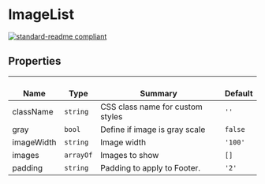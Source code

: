 # ImageList
  [![standard-readme compliant](https://img.shields.io/badge/standard--readme-OK-green.svg?style=flat-square)](https://github.com/RichardLitt/standard-readme)
  

  ## Properties
  | </br>Name | </br>Type | </br>Summary | </br>Default | 
| ---- | ---- | ---- | ---- |
| className | `string` | CSS class name for custom styles | `''` |
| gray | `bool` | Define if image is gray scale | `false` |
| imageWidth | `string` | Image width | `'100'` |
| images | `arrayOf` | Images to show | `[]` |
| padding | `string` | Padding to apply to Footer. | `'2'` |